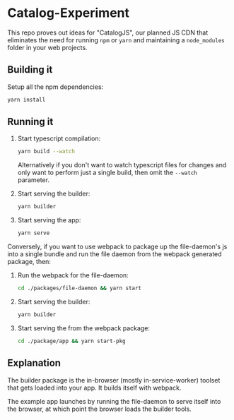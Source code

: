 # Catalog-Experiment

This repo proves out ideas for "CatalogJS", our planned JS CDN that eliminates the need for running `npm` or `yarn` and maintaining a `node_modules` folder in your web projects.

## Building it

Setup all the npm dependencies:

```sh
yarn install
```

## Running it

1. Start typescript compilation:

   ```sh
   yarn build --watch
   ```

   Alternatively if you don't want to watch typescript files for changes and only
   want to perform just a single build, then omit the `--watch` parameter.

2. Start serving the builder:
   ```sh
   yarn builder
   ```
3. Start serving the app:
   ```sh
   yarn serve
   ```

Conversely, if you want to use webpack to package up the file-daemon's js into a single bundle and run the file daemon from the webpack generated package, then:

1. Run the webpack for the file-daemon:
   ```sh
   cd ./packages/file-daemon && yarn start
   ```
2. Start serving the builder:
   ```sh
   yarn builder
   ```
3. Start serving the from the webpack package:
   ```sh
   cd ./package/app && yarn start-pkg
   ```

## Explanation

The builder package is the in-browser (mostly in-service-worker) toolset that gets loaded into your app. It builds itself with webpack.

The example app launches by running the file-daemon to serve itself into the browser, at which point the browser loads the builder tools.
